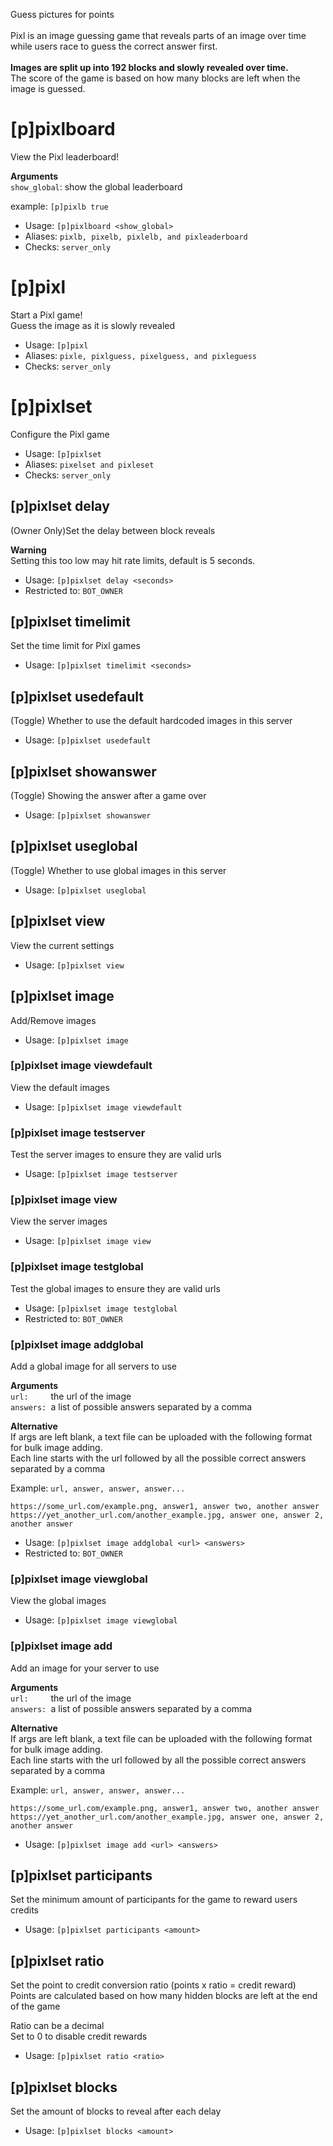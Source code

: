 Guess pictures for points<br/><br/>Pixl is an image guessing game that reveals parts of an image over time while users race to guess the correct answer first.<br/><br/>**Images are split up into 192 blocks and slowly revealed over time.**<br/>The score of the game is based on how many blocks are left when the image is guessed.

# [p]pixlboard
View the Pixl leaderboard!<br/>

**Arguments**<br/>
`show_global`: show the global leaderboard<br/>

example: `[p]pixlb true`<br/>
 - Usage: `[p]pixlboard <show_global>`
 - Aliases: `pixlb, pixelb, pixlelb, and pixleaderboard`
 - Checks: `server_only`
# [p]pixl
Start a Pixl game!<br/>
Guess the image as it is slowly revealed<br/>
 - Usage: `[p]pixl`
 - Aliases: `pixle, pixlguess, pixelguess, and pixleguess`
 - Checks: `server_only`
# [p]pixlset
Configure the Pixl game<br/>
 - Usage: `[p]pixlset`
 - Aliases: `pixelset and pixleset`
 - Checks: `server_only`
## [p]pixlset delay
(Owner Only)Set the delay between block reveals<br/>

**Warning**<br/>
Setting this too low may hit rate limits, default is 5 seconds.<br/>
 - Usage: `[p]pixlset delay <seconds>`
 - Restricted to: `BOT_OWNER`
## [p]pixlset timelimit
Set the time limit for Pixl games<br/>
 - Usage: `[p]pixlset timelimit <seconds>`
## [p]pixlset usedefault
(Toggle) Whether to use the default hardcoded images in this server<br/>
 - Usage: `[p]pixlset usedefault`
## [p]pixlset showanswer
(Toggle) Showing the answer after a game over<br/>
 - Usage: `[p]pixlset showanswer`
## [p]pixlset useglobal
(Toggle) Whether to use global images in this server<br/>
 - Usage: `[p]pixlset useglobal`
## [p]pixlset view
View the current settings<br/>
 - Usage: `[p]pixlset view`
## [p]pixlset image
Add/Remove images<br/>
 - Usage: `[p]pixlset image`
### [p]pixlset image viewdefault
View the default images<br/>
 - Usage: `[p]pixlset image viewdefault`
### [p]pixlset image testserver
Test the server images to ensure they are valid urls<br/>
 - Usage: `[p]pixlset image testserver`
### [p]pixlset image view
View the server images<br/>
 - Usage: `[p]pixlset image view`
### [p]pixlset image testglobal
Test the global images to ensure they are valid urls<br/>
 - Usage: `[p]pixlset image testglobal`
 - Restricted to: `BOT_OWNER`
### [p]pixlset image addglobal
Add a global image for all servers to use<br/>

**Arguments**<br/>
`url:     `the url of the image<br/>
`answers: `a list of possible answers separated by a comma<br/>

**Alternative**<br/>
If args are left blank, a text file can be uploaded with the following format for bulk image adding.<br/>
Each line starts with the url followed by all the possible correct answers separated by a comma<br/>

Example: `url, answer, answer, answer...`<br/>
```
https://some_url.com/example.png, answer1, answer two, another answer
https://yet_another_url.com/another_example.jpg, answer one, answer 2, another answer
```
 - Usage: `[p]pixlset image addglobal <url> <answers>`
 - Restricted to: `BOT_OWNER`
### [p]pixlset image viewglobal
View the global images<br/>
 - Usage: `[p]pixlset image viewglobal`
### [p]pixlset image add
Add an image for your server to use<br/>

**Arguments**<br/>
`url:     `the url of the image<br/>
`answers: `a list of possible answers separated by a comma<br/>

**Alternative**<br/>
If args are left blank, a text file can be uploaded with the following format for bulk image adding.<br/>
Each line starts with the url followed by all the possible correct answers separated by a comma<br/>

Example: `url, answer, answer, answer...`<br/>
```
https://some_url.com/example.png, answer1, answer two, another answer
https://yet_another_url.com/another_example.jpg, answer one, answer 2, another answer
```
 - Usage: `[p]pixlset image add <url> <answers>`
## [p]pixlset participants
Set the minimum amount of participants for the game to reward users credits<br/>
 - Usage: `[p]pixlset participants <amount>`
## [p]pixlset ratio
Set the point to credit conversion ratio (points x ratio = credit reward)<br/>
Points are calculated based on how many hidden blocks are left at the end of the game<br/>

Ratio can be a decimal<br/>
Set to 0 to disable credit rewards<br/>
 - Usage: `[p]pixlset ratio <ratio>`
## [p]pixlset blocks
Set the amount of blocks to reveal after each delay<br/>
 - Usage: `[p]pixlset blocks <amount>`
